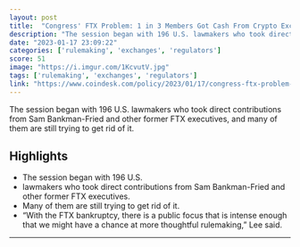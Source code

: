 ```yaml
---
layout: post
title:  "Congress' FTX Problem: 1 in 3 Members Got Cash From Crypto Exchange's Bosses"
description: "The session began with 196 U.S. lawmakers who took direct contributions from Sam Bankman-Fried and other former FTX executives, and many of them are still trying to get rid of it."
date: "2023-01-17 23:09:22"
categories: ['rulemaking', 'exchanges', 'regulators']
score: 51
image: "https://i.imgur.com/1KcvutV.jpg"
tags: ['rulemaking', 'exchanges', 'regulators']
link: "https://www.coindesk.com/policy/2023/01/17/congress-ftx-problem-1-in-3-members-got-cash-from-crypto-exchanges-bosses/"
---
```


The session began with 196 U.S. lawmakers who took direct contributions from Sam Bankman-Fried and other former FTX executives, and many of them are still trying to get rid of it.

## Highlights

- The session began with 196 U.S.
- lawmakers who took direct contributions from Sam Bankman-Fried and other former FTX executives.
- Many of them are still trying to get rid of it.
- “With the FTX bankruptcy, there is a public focus that is intense enough that we might have a chance at more thoughtful rulemaking,” Lee said.

---
